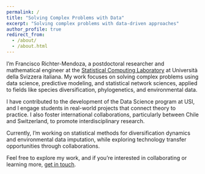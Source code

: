 ```yaml
---
permalink: /
title: "Solving Complex Problems with Data"
excerpt: "Solving complex problems with data-driven approaches"
author_profile: true
redirect_from: 
  - /about/
  - /about.html
---
```


I’m Francisco Richter-Mendoza, a postdoctoral researcher and mathematical engineer at the [Statistical Computing Laboratory](https://www.ci.inf.usi.ch/research/statslab/people/) at Università della Svizzera italiana. My work focuses on solving complex problems using data science, predictive modeling, and statistical network sciences, applied to fields like species diversification, phylogenetics, and environmental data.

I have contributed to the development of the Data Science program at USI, and I engage students in real-world projects that connect theory to practice. I also foster international collaborations, particularly between Chile and Switzerland, to promote interdisciplinary research.

Currently, I’m working on statistical methods for diversification dynamics and environmental data imputation, while exploring technology transfer opportunities through collaborations. 

Feel free to explore my work, and if you’re interested in collaborating or learning more, [get in touch](mailto:richtf@usi.ch).

